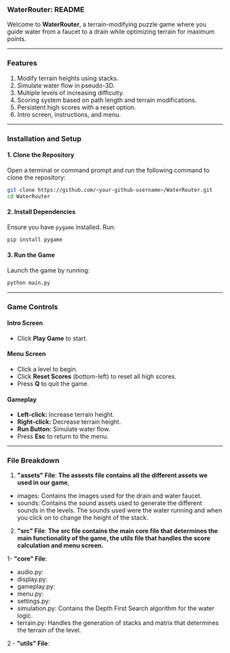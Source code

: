 ### **WaterRouter: README**

Welcome to **WaterRouter**, a terrain-modifying puzzle game where you guide water from a faucet to a drain while optimizing terrain for maximum points. 

---

### **Features**
1. Modify terrain heights using stacks.
2. Simulate water flow in pseudo-3D.
3. Multiple levels of increasing difficulty.
4. Scoring system based on path length and terrain modifications.
5. Persistent high scores with a reset option.
6. Intro screen, instructions, and menu.

---

### **Installation and Setup**

#### **1. Clone the Repository**
Open a terminal or command prompt and run the following command to clone the repository:
```bash
git clone https://github.com/<your-github-username>/WaterRouter.git
cd WaterRouter
```

#### **2. Install Dependencies**
Ensure you have `pygame` installed. Run:
```bash
pip install pygame
```

#### **3. Run the Game**
Launch the game by running:
```bash
python main.py
```

---

### **Game Controls**

#### **Intro Screen**
- Click **Play Game** to start.

#### **Menu Screen**
- Click a level to begin.
- Click **Reset Scores** (bottom-left) to reset all high scores.
- Press **Q** to quit the game.

#### **Gameplay**
- **Left-click:** Increase terrain height.
- **Right-click:** Decrease terrain height.
- **Run Button:** Simulate water flow.
- Press **Esc** to return to the menu.

---

### **File Breakdown**
1) **"assets" File**:
**The assests file contains all the different assets we used in our game**,
- images: Contains the images used for the drain and water faucet.
- sounds: Contains the sound assets used to generate the different sounds in the levels. The sounds used were the water running and when you click on to change the height of the stack.
2) **"src" File**:
**The src file contains the main core file that determines the main functionality of the game, the utils file that handles the score calculation and menu screen.**
  
  1- **"core" File**:
  - audio.py:
  - display.py:
  - gameplay.py:
  - menu.py:
  - settings.py:
  - simulation.py: Contains the Depth First Search algorithm for the water logic.
  - terrain.py: Handles the generation of stacks and matrix that determines the terrain of the level.

  2 - **"utils" File**:
  
  
  


